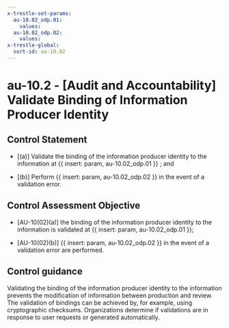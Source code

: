 ```yaml
---
x-trestle-set-params:
  au-10.02_odp.01:
    values:
  au-10.02_odp.02:
    values:
x-trestle-global:
  sort-id: au-10.02
---
```


# au-10.2 - \[Audit and Accountability\] Validate Binding of Information Producer Identity

## Control Statement

- \[(a)\] Validate the binding of the information producer identity to the information at {{ insert: param, au-10.02_odp.01 }} ; and

- \[(b)\] Perform {{ insert: param, au-10.02_odp.02 }} in the event of a validation error.

## Control Assessment Objective

- \[AU-10(02)(a)\] the binding of the information producer identity to the information is validated at {{ insert: param, au-10.02_odp.01 }};

- \[AU-10(02)(b)\]  {{ insert: param, au-10.02_odp.02 }} in the event of a validation error are performed.

## Control guidance

Validating the binding of the information producer identity to the information prevents the modification of information between production and review. The validation of bindings can be achieved by, for example, using cryptographic checksums. Organizations determine if validations are in response to user requests or generated automatically.
